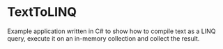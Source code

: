 TextToLINQ
==========

Example application written in C# to show how to compile text as a LINQ query, execute it on an in-memory collection and collect the result.
